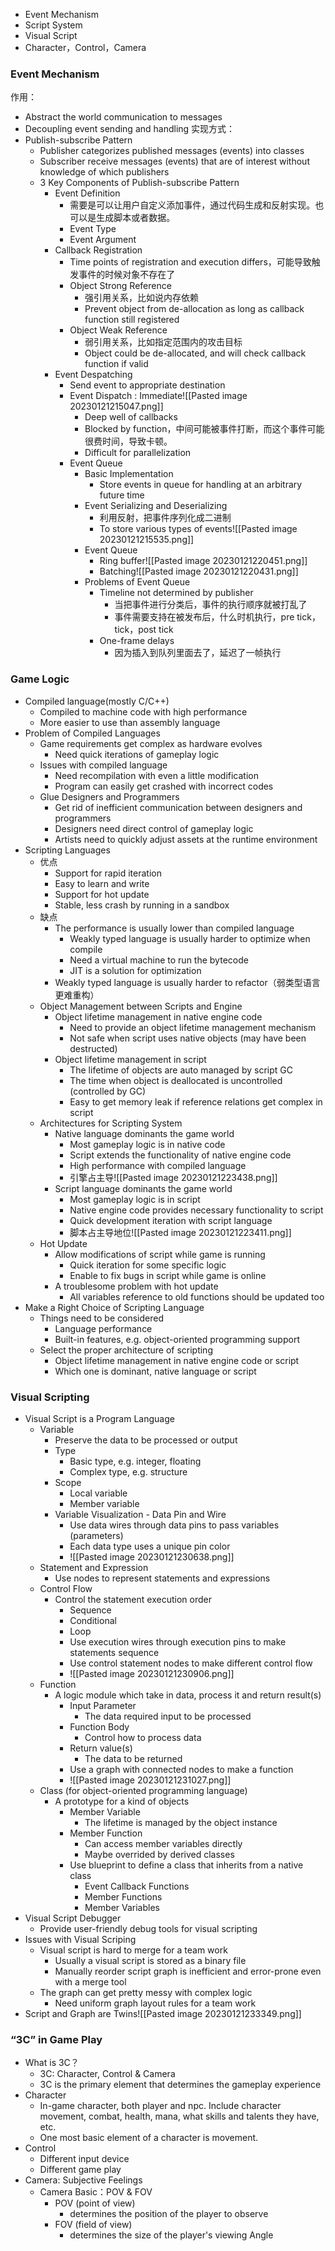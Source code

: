 - Event Mechanism
- Script System
- Visual Script
- Character，Control，Camera


### Event Mechanism
作用：
- Abstract the world communication to messages
- Decoupling event sending and handling
实现方式：
- Publish-subscribe Pattern
	- Publisher categorizes published messages (events) into classes
	- Subscriber receive messages (events) that are of interest without knowledge of which publishers
	- 3 Key Components of Publish-subscribe Pattern
		- Event Definition
			- 需要是可以让用户自定义添加事件，通过代码生成和反射实现。也可以是生成脚本或者数据。
			- Event Type
			- Event Argument
		- Callback Registration
			- Time points of registration and execution differs，可能导致触发事件的时候对象不存在了
			- Object Strong Reference
				- 强引用关系，比如说内存依赖
				- Prevent object from de-allocation as long as callback function still registered
			- Object Weak Reference
				- 弱引用关系，比如指定范围内的攻击目标
				- Object could be de-allocated, and will check callback function if valid
		- Event Despatching
			- Send event to appropriate destination
			- Event Dispatch : Immediate![[Pasted image 20230121215047.png]]
				- Deep well of callbacks
				- Blocked by function，中间可能被事件打断，而这个事件可能很费时间，导致卡顿。
				- Difficult for parallelization
			- Event Queue
				- Basic Implementation
					- Store events in queue for handling at an arbitrary future time
				- Event Serializing and Deserializing
					- 利用反射，把事件序列化成二进制
					- To store various types of events![[Pasted image 20230121215535.png]]
				- Event Queue
					- Ring buffer![[Pasted image 20230121220451.png]]
					- Batching![[Pasted image 20230121220431.png]]
				- Problems of Event Queue
					- Timeline not determined by publisher
						- 当把事件进行分类后，事件的执行顺序就被打乱了
						- 事件需要支持在被发布后，什么时机执行，pre tick，tick，post tick
					- One-frame delays
						- 因为插入到队列里面去了，延迟了一帧执行

### Game Logic
- Compiled language(mostly C/C++)
	- Compiled to machine code with high performance
	- More easier to use than assembly language
- Problem of Compiled Languages
	- Game requirements get complex as hardware evolves
		- Need quick iterations of gameplay logic
	- Issues with compiled language
		- Need recompilation with even a little modification
		- Program can easily get crashed with incorrect codes
	- Glue Designers and Programmers
		- Get rid of inefficient communication between designers and programmers
		- Designers need direct control of gameplay logic
		- Artists need to quickly adjust assets at the runtime environment
- Scripting Languages
	- 优点
		- Support for rapid iteration
		- Easy to learn and write
		- Support for hot update
		- Stable, less crash by running in a sandbox
	- 缺点
		- The performance is usually lower than compiled language
			- Weakly typed language is usually harder to optimize when compile
			- Need a virtual machine to run the bytecode
			- JIT is a solution for optimization
		- Weakly typed language is usually harder to refactor（弱类型语言更难重构）
	- Object Management between Scripts and Engine
		- Object lifetime management in native engine code
			- Need to provide an object lifetime management mechanism
			- Not safe when script uses native objects (may have been destructed)
		- Object lifetime management in script
			- The lifetime of objects are auto managed by script GC
			- The time when object is deallocated is uncontrolled (controlled by GC)
			- Easy to get memory leak if reference relations get complex in script
	- Architectures for Scripting System
		- Native language dominants the game world
			- Most gameplay logic is in native code
			- Script extends the functionality of native engine code
			- High performance with compiled language
			- 引擎占主导![[Pasted image 20230121223438.png]]
		- Script language dominants the game world
			- Most gameplay logic is in script
			- Native engine code provides necessary functionality to script
			- Quick development iteration with script language
			- 脚本占主导地位![[Pasted image 20230121223411.png]]
	- Hot Update
		- Allow modifications of script while game is running
			- Quick iteration for some specific logic
			- Enable to fix bugs in script while game is online
		- A troublesome problem with hot update
			- All variables reference to old functions should be updated too
- Make a Right Choice of Scripting Language
	- Things need to be considered
		- Language performance
		- Built-in features, e.g. object-oriented programming support
	- Select the proper architecture of scripting
		- Object lifetime management in native engine code or script
		- Which one is dominant, native language or script


### Visual Scripting
- Visual Script is a Program Language
	- Variable
		- Preserve the data to be processed or output 
		- Type 
			- Basic type, e.g. integer, floating
			- Complex type, e.g. structure 
		- Scope
			- Local variable 
			- Member variable
		- Variable Visualization - Data Pin and Wire
			- Use data wires through data pins to pass variables (parameters)
			- Each data type uses a unique pin color
			- ![[Pasted image 20230121230638.png]]
	- Statement and Expression
		- Use nodes to represent statements and expressions
	- Control Flow
		- Control the statement execution order
			- Sequence
			- Conditional
			- Loop
			- Use execution wires through execution pins to make statements sequence
			- Use control statement nodes to make different control flow
			- ![[Pasted image 20230121230906.png]]
	- Function
		- A logic module which take in data, process it and return result(s)
			- Input Parameter 
				- The data required input to be processed 
			- Function Body 
				- Control how to process data 
			- Return value(s)
				- The data to be returned
			- Use a graph with connected nodes to make a function
			- ![[Pasted image 20230121231027.png]]
	- Class (for object-oriented programming language)
		- A prototype for a kind of objects
			- Member Variable
				- The lifetime is managed by the object instance
			- Member Function 
				- Can access member variables directly
				- Maybe overrided by derived classes
			- Use blueprint to define a class that inherits from a native class
				- Event Callback Functions 
				- Member Functions 
				- Member Variables
- Visual Script Debugger
	- Provide user-friendly debug tools for visual scripting
- Issues with Visual Scriping
	- Visual script is hard to merge for a team work
		- Usually a visual script is stored as a binary file
		- Manually reorder script graph is inefficient and error-prone even with a merge tool
	- The graph can get pretty messy with complex logic
		- Need uniform graph layout rules for a team work
- Script and Graph are Twins![[Pasted image 20230121233349.png]]


### “3C” in Game Play
- What is 3C？
	- 3C: Character, Control & Camera 
	- 3C is the primary element that determines the gameplay experience
- Character
	- In-game character, both player and npc. Include character movement, combat, health, mana, what skills and talents they have, etc. 
	- One most basic element of a character is movement.
- Control
	- Different input device 
	- Different game play
- Camera: Subjective Feelings
	- Camera Basic：POV & FOV
		- POV (point of view)
			- determines the position of the player to observe 
		- FOV (field of view)
			- determines the size of the player's viewing Angle







